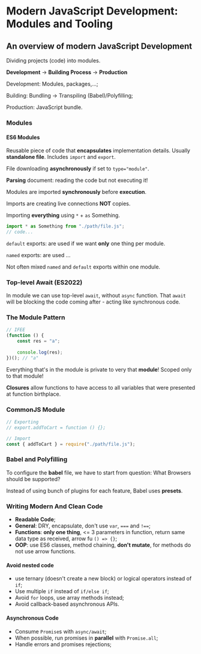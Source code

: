 # Modern JavaScript Development: Modules and Tooling

## An overview of modern JavaScript Development

Dividing projects (code) into modules.

**Development** -> **Building Process** -> **Production**

Development: Modules, packages,...;

Building: Bundling -> Transpiling (Babel)/Polyfilling;

Production: JavaScript bundle.

### Modules

#### ES6 Modules 

Reusable piece of code that **encapsulates** implementation details. Usually **standalone file**. Includes `import` and `export`.

File downloading **asynchronously** if set to `type="module"`.

**Parsing** document: reading the code but not executing it!

Modules are imported **synchronously** before **execution**.

Imports are creating live connections **NOT** copies.

Importing **everything** using `*` + `as` Something.
```js
import * as Something from "./path/file.js";
// code...
```
`default` exports: are used if we want **only** one thing per module.

`named` exports: are used ...

Not often mixed `named` and `default` exports within one module.

### Top-level Await (ES2022)

In module we can use top-level `await`, without `async` function. That `await` will be blocking the code coming after - acting like synchronous code.


### The Module Pattern

```js
// IFEE
(function () {
    const res = "a";
    
    console.log(res);
})(); // "a"
```

Everything that's in the module is private to very that **module**! Scoped only to that module!

**Closures** allow functions to have access to all variables that were presented at function birthplace.

### CommonJS Module

```js
// Exporting
// export.addToCart = function () {};

// Import 
const { addToCart } = require("./path/file.js");
```

### Babel and Polyfilling

To configure the **babel** file, we have to start from question: What Browsers should be supported?

Instead of using bunch of plugins for each feature, Babel uses **presets**.

### Writing Modern And Clean Code

* **Readable Code**;
* **General**: DRY, encapsulate, don't use `var`, `===` and `!==`;
* **Functions**: **only one thing**, <= 3 parameters in function, return same data type as received, arrow fu `() => {}`;
* **OOP**: use ES6 classes, method chaining, **don't mutate**, for methods do not use arrow functions.

#### Avoid nested code
* use ternary (doesn't create a new block) or logical operators instead of `if`;
* Use multiple `if` instead of `if/else if`;
* Avoid `for` loops, use array methods instead;
* Avoid callback-based asynchronous APIs.

#### Asynchronous Code
* Consume `Promise`s with `async/await`;
* When possible, run promises in **parallel** with `Promise.all`;
* Handle errors and promises rejections;

